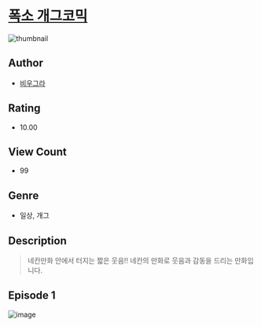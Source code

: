 # [폭소 개그코믹](https://comic.naver.com/challenge/list?titleId=811027)
![thumbnail](https://image-comic.pstatic.net/user_contents_data/challenge_comic/2023/05/25/366061/upload_4120904027727881529_480x623.jpeg)

## Author
- [비우그라](https://comic.naver.com/artistTitle?id=366061)

## Rating
- 10.00

## View Count
- 99

## Genre
- 일상, 개그

## Description
> 네칸만화 안에서 터지는 짧은 웃음!! 네칸의 만화로 웃음과 감동을 드리는 만화입니다.


## Episode 1
![image](https://image-comic.pstatic.net/user_contents_data/challenge_comic/2023/05/27/366061/upload_7377849883785835826.jpeg)
